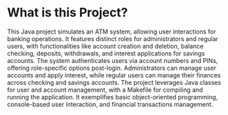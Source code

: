 # What is this Project?
This Java project simulates an ATM system, allowing user interactions for banking operations. It features distinct roles for administrators and regular users, with functionalities like account creation and deletion, balance checking, deposits, withdrawals, and interest applications for savings accounts. The system authenticates users via account numbers and PINs, offering role-specific options post-login. Administrators can manage user accounts and apply interest, while regular users can manage their finances across checking and savings accounts. The project leverages Java classes for user and account management, with a Makefile for compiling and running the application. It exemplifies basic object-oriented programming, console-based user interaction, and financial transactions management.